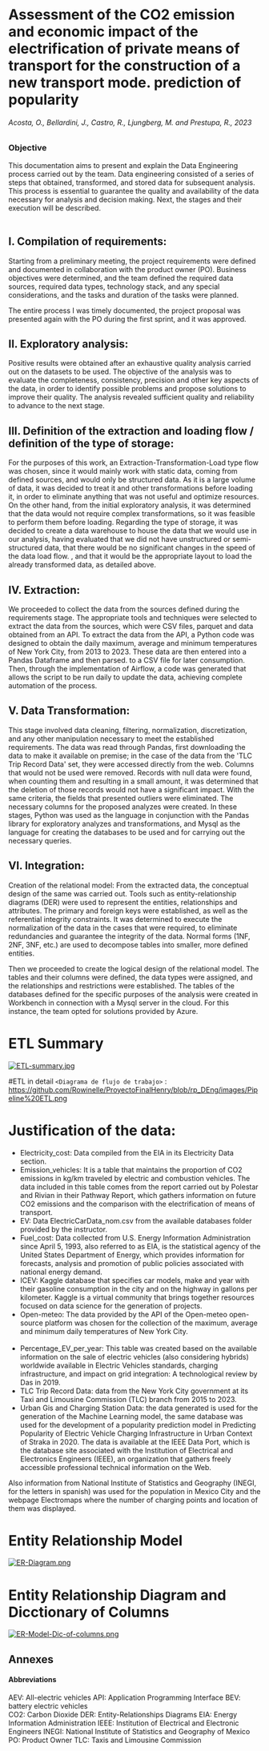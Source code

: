 #  Assessment of the CO2 emission and economic impact of the electrification of private means of transport for the construction of a new transport mode. prediction of popularity 	
###### Acosta, O., Bellardini, J., Castro, R., Ljungberg, M. and Prestupa, R., 2023	 

### Objective
This documentation aims to present and explain the Data Engineering process carried out by the team. Data engineering consisted of a series of steps that obtained, transformed, and stored data for subsequent analysis. This process is essential to guarantee the quality and availability of the data necessary for analysis and decision making. Next, the stages and their execution will be described.<br><br>

## I. Compilation of requirements:
Starting from a preliminary meeting, the project requirements were defined and documented in collaboration with the product owner (PO). Business objectives were determined, and the team defined the required data sources, required data types, technology stack, and any special considerations, and the tasks and duration of the tasks were planned.

The entire process I was timely documented, the project proposal was presented again with the PO during the first sprint, and it was approved.<br>

## II. Exploratory analysis:
Positive results were obtained after an exhaustive quality analysis carried out on the datasets to be used. The objective of the analysis was to evaluate the completeness, consistency, precision and other key aspects of the data, in order to identify possible problems and propose solutions to improve their quality. The analysis revealed sufficient quality and reliability to advance to the next stage.<br>


## III. Definition of the extraction and loading flow / definition of the type of storage:
For the purposes of this work, an Extraction-Transformation-Load type flow was chosen, since it would mainly work with static data, coming from defined sources, and would only be structured data. As it is a large volume of data, it was decided to treat it and other transformations before loading it, in order to eliminate anything that was not useful and optimize resources. On the other hand, from the initial exploratory analysis, it was determined that the data would not require complex transformations, so it was feasible to perform them before loading. Regarding the type of storage, it was decided to create a data warehouse to house the data that we would use in our analysis, having evaluated that we did not have unstructured or semi-structured data, that there would be no significant changes in the speed of the data load flow. , and that it would be the appropriate layout to load the already transformed data, as detailed above.<br>

## IV. Extraction:
We proceeded to collect the data from the sources defined during the requirements stage. The appropriate tools and techniques were selected to extract the data from the sources, which were CSV files, parquet and data obtained from an API. To extract the data from the API, a Python code was designed to obtain the daily maximum, average and minimum temperatures of New York City, from 2013 to 2023. These data are then entered into a Pandas Dataframe and then parsed. to a CSV file for later consumption. Then, through the implementation of Airflow, a code was generated that allows the script to be run daily to update the data, achieving complete automation of the process.<br>


## V. Data Transformation:
This stage involved data cleaning, filtering, normalization, discretization, and any other manipulation necessary to meet the established requirements. The data was read through Pandas, first downloading the data to make it available on premise; in the case of the data from the 'TLC Trip Record Data' set, they were accessed directly from the web. Columns that would not be used were removed. Records with null data were found, when counting them and resulting in a small amount, it was determined that the deletion of those records would not have a significant impact. With the same criteria, the fields that presented outliers were eliminated. The necessary columns for the proposed analyzes were created.
In these stages, Python was used as the language in conjunction with the Pandas library for exploratory analyzes and transformations, and Mysql as the language for creating the databases to be used and for carrying out the necessary queries.<br>

##  VI. Integration:
Creation of the relational model: From the extracted data, the conceptual design of the same was carried out. Tools such as entity-relationship diagrams (DER) were used to represent the entities, relationships and attributes. The primary and foreign keys were established, as well as the referential integrity constraints. It was determined to execute the normalization of the data in the cases that were required, to eliminate redundancies and guarantee the integrity of the data. Normal forms (1NF, 2NF, 3NF, etc.) are used to decompose tables into smaller, more defined entities.<br>
 
Then we proceeded to create the logical design of the relational model. The tables and their columns were defined, the data types were assigned, and the relationships and restrictions were established. The tables of the databases defined for the specific purposes of the analysis were created in Workbench in connection with a Mysql server in the cloud. For this instance, the team opted for solutions provided by Azure.<br>

# ETL Summary 
[![ETL-summary.jpg](https://i.postimg.cc/SK0gqFHm/ETL-summary.jpg)](https://postimg.cc/LJTtB7HW)

#ETL in detail
`<Diagrama de flujo de trabajo>` : <https://github.com/Rowinelle/ProyectoFinalHenry/blob/rp_DEng/images/Pipeline%20ETL.png>

# Justification of the data:

- Electricity_cost: Data compiled from the EIA in its Electricity Data section.
- Emission_vehicles: It is a table that maintains the proportion of CO2 emissions in kg/km traveled by electric and combustion vehicles. The data included in this table comes from the report carried out by Polestar and Rivian in their Pathway Report, which gathers information on future CO2 emissions and the comparison with the electrification of means of transport.
- EV: Data ElectricCarData_nom.csv from the available databases folder provided by the instructor.
- Fuel_cost: Data collected from U.S. Energy Information Administration since April 5, 1993, also referred to as EIA, is the statistical agency of the United States Department of Energy, which provides information for forecasts, analysis and promotion of public policies associated with national energy demand.
- ICEV: Kaggle database that specifies car models, make and year with their gasoline consumption in the city and on the highway in gallons per kilometer. Kaggle is a virtual community that brings together resources focused on data science for the generation of projects.
- Open-meteo: The data provided by the API of the Open-meteo open-source platform was chosen for the collection of the maximum, average and minimum daily temperatures of New York City.<br><br>
- Percentage_EV_per_year: This table was created based on the available information on the sale of electric vehicles (also considering hybrids) worldwide available in Electric Vehicles standards, charging infrastructure, and impact on grid integration: A technological review by Das in 2019.
- TLC Trip Record Data: data from the New York City government at its Taxi and Limousine Commission (TLC) branch from 2015 to 2023.
- Urban Gis and Charging Station Data: the data generated is used for the generation of the Machine Learning model, the same database was used for the development of a popularity prediction model in Predicting Popularity of Electric Vehicle Charging Infrastructure in Urban Context of Straka in 2020. The data is available at the IEEE Data Port, which is the database site associated with the Institution of Electrical and Electronics Engineers (IEEE), an organization that gathers freely accessible professional technical information on the Web.

Also information from National Institute of Statistics and Geography (INEGI, for the letters in spanish) was used for the population in Mexico City and the webpage Electromaps where the number of charging points and location of them was displayed. 



# Entity Relationship Model
[![ER-Diagram.png](https://i.postimg.cc/ZRXqCnc9/ER-Diagram.png)](https://postimg.cc/0Mdv48hx)

# Entity Relationship Diagram and Dicctionary of Columns
[![ER-Model-Dic-of-columns.png](https://i.postimg.cc/xTxZwZ0d/ER-Model-Dic-of-columns.png)](https://postimg.cc/fJd5XBS4)


## Annexes
#### Abbreviations
AEV: All-electric vehicles
API: Application Programming Interface
BEV: battery electric vehicles 	
CO2: Carbon Dioxide
DER: Entity-Relationships Diagrams
EIA: Energy Information Administration
IEEE: Institution of Electrical and Electronic Engineers
INEGI: National Institute of Statistics and Geography of Mexico
PO: Product Owner
TLC: Taxis and Limousine Commission


